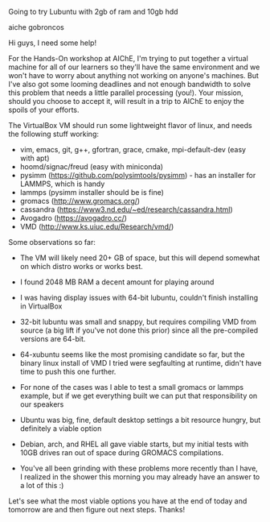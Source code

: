 Going to try Lubuntu with 2gb of ram and 10gb hdd

aiche
gobroncos

Hi guys, I need some help!

For the Hands-On workshop at AIChE, I'm trying to put together a virtual machine for all of our learners so they'll have the same environment and we won't have to worry about anything not working on anyone's machines. But I've also got some looming deadlines and not enough bandwidth to solve this problem that needs a little parallel processing (you!). Your mission, should you choose to accept it, will result in a trip to AIChE to enjoy the spoils of your efforts.

The VirtualBox VM should run some lightweight flavor of linux, and needs the following stuff working:

* vim, emacs, git, g++, gfortran, grace, cmake, mpi-default-dev (easy with apt)
* hoomd/signac/freud (easy with miniconda)
* pysimm (https://github.com/polysimtools/pysimm) - has an installer for LAMMPS, which is handy
* lammps (pysimm installer should be is fine)
* gromacs (http://www.gromacs.org/)
* cassandra (https://www3.nd.edu/~ed/research/cassandra.html) 
* Avogadro (https://avogadro.cc/)
* VMD (http://www.ks.uiuc.edu/Research/vmd/)

Some observations so far:
- The VM will likely need 20+ GB of space, but this will depend somewhat on which distro works or works best.

- I found 2048 MB RAM a decent amount for playing around

- I was having display issues with 64-bit lubuntu, couldn't finish installing in VirtualBox

- 32-bit lubuntu was small and snappy, but requires compiling VMD from source (a big lift if you've not done this prior) since all the pre-compiled versions are 64-bit.

- 64-xubuntu seems like the most promising candidate so far, but the binary linux install of VMD I tried were segfaulting at runtime, didn't have time to push this one further. 

- For none of the cases was I able to test a small gromacs or lammps example, but if we get everything built we can put that responsibility on our speakers

- Ubuntu was big, fine, default desktop settings a bit resource hungry, but definitely a viable option

- Debian, arch, and RHEL all gave viable starts, but my initial tests with 10GB drives ran out of space during GROMACS compilations. 

- You've all been grinding with these problems more recently than I have, I realized in the shower this morning you may already have an answer to a lot of this :)

Let's see what the most viable options you have at the end of today and tomorrow are and then figure out next steps.
Thanks!